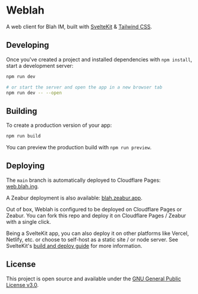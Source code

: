 # Weblah

A web client for Blah IM, built with [SvelteKit](https://kit.svelte.dev) & [Tailwind CSS](https://tailwindcss.com).

## Developing

Once you've created a project and installed dependencies with `npm install`, start a development server:

```bash
npm run dev

# or start the server and open the app in a new browser tab
npm run dev -- --open
```

## Building

To create a production version of your app:

```bash
npm run build
```

You can preview the production build with `npm run preview`.

## Deploying

The `main` branch is automatically deployed to Cloudflare Pages: [web.blah.ing](https://web.blah.ing).

A Zeabur deployment is also available: [blah.zeabur.app](https://blah.zeabur.app).

Out of box, Weblah is configured to be deployed on Cloudflare Pages or Zeabur. You can fork this repo and deploy it on Cloudflare Pages / Zeabur with a single click.

Being a SvelteKit app, you can also deploy it on other platforms like Vercel, Netlify, etc. or choose to self-host as a static site / or node server. See SvelteKit's [build and deploy guide](https://kit.svelte.dev/docs/building-your-app) for more information.

## License

This project is open source and available under the [GNU General Public License v3.0](LICENSE).
